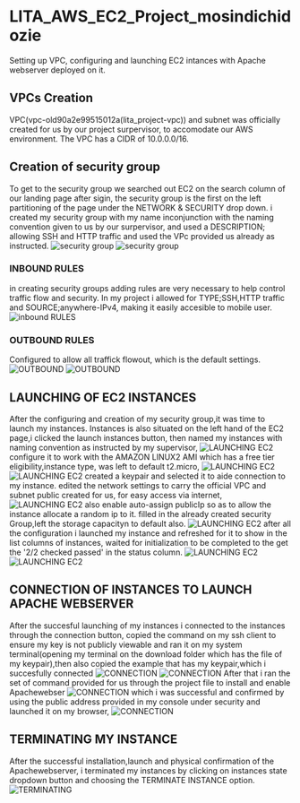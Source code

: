 # LITA_AWS_EC2_Project_mosindichidozie
 Setting up VPC, configuring and launching EC2 intances with Apache webserver deployed on it.
 
## VPCs Creation
 VPC(vpc-old90a2e99515012a(lita_project-vpc)) and subnet was officially created for us by our project surpervisor, to accomodate our AWS environment.
 The VPC has a CIDR of 10.0.0.0/16.
 
## Creation of security group 
 To get to the security group we searched out EC2 on the search column of our landing page after sigin, the security group is the first on the left partitioning of the page under the NETWORK & SECURITY drop down.
 i created my security group  with my name inconjunction with the naming convention given to us by our surpervisor, and used a DESCRIPTION; allowing SSH and HTTP traffic and used the VPc provided us already as instructed.
 ![security group](/SG_naming.png)
 ![security group](/creating_security-group.png)
 
### INBOUND RULES
in creating security groups adding rules are very necessary to help control traffic flow and security. In my project i allowed for TYPE;SSH,HTTP traffic and SOURCE;anywhere-IPv4, making it easily accesible to mobile user.
![inbound RULES](/inbound_sg.png)

### OUTBOUND RULES
Configured to allow all traffick flowout, which is the default settings.
![OUTBOUND](/Outbound_SG.png)
![OUTBOUND](/SG_created.png)
 
## LAUNCHING OF EC2 INSTANCES
After the configuring and creation of my security group,it was time to launch my instances. Instances is also situated on the left hand of the EC2 page,i clicked the launch instances button, then named my instances with naming convention as instructed by my supervisor,
![LAUNCHING EC2](/instances_config.png)
configure it to work with the AMAZON LINUX2 AMI which has a free tier eligibility,instance type, was left to default t2.micro,
![LAUNCHING EC2](/instances_type.png)
![LAUNCHING EC2](/instance_config.png)
created a keypair and selected it to aide connection to my instance. edited the network settings to carry the official VPC and subnet public created for us, for easy access via internet,
![LAUNCHING EC2](/instances_keypair.png)
also enable auto-assign publicIp so as to allow the instance allocate a random ip to it. filled in the already created security Group,left the storage capacityn to default also.
![LAUNCHING EC2](/instances_confSG.png)
after all the configuration i launched my instance and refreshed for it to show in the list columns of instances, waited for initialization to be completed to the get the '2/2 checked passed' in the status column.
![LAUNCHING EC2](/inst_launchin.png)
![LAUNCHING EC2](/inst_lauched.png)

## CONNECTION OF INSTANCES TO LAUNCH APACHE WEBSERVER
After the succesful launching of my instances i connected to the instances through the connection button, copied the command on my ssh client to ensure my key is not publicly viewable and ran it on my system terminal(opening my terminal on the download folder which has the file of my keypair),then also copied the example that has my keypair,which i succesfully connected
![CONNECTION](/status_chk.png)
![CONNECTION](/inst_terminal.png)
After that i ran the set of command provided for us through the project file to install and enable Apachewebser
![CONNECTION](/apache_instal.png)
which i was successful and confirmed by using the public address provided in my console under security and launched it on my browser,
![CONNECTION](/Apache.png)

## TERMINATING MY INSTANCE
After the successful installation,launch and physical confirmation of the Apachewebserver, i terminated my instances by clicking on instances state dropdown button and choosing the TERMINATE INSTANCE option.
![TERMINATING](/inst_termin.png)
